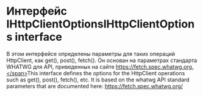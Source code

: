 # <a name="ihttpclientoptions-interface"></a><span data-ttu-id="a6dce-101">Интерфейс IHttpClientOptions</span><span class="sxs-lookup"><span data-stu-id="a6dce-101">IHttpClientOptions interface</span></span>







<span data-ttu-id="a6dce-102">В этом интерфейсе определены параметры для таких операций HttpClient, как get(), post(), fetch(). Он основан на параметрах стандарта WHATWG для API, приведенных на сайте https://fetch.spec.whatwg.org.</span><span class="sxs-lookup"><span data-stu-id="a6dce-102">This interface defines the options for the HttpClient operations such as get(), post(), fetch(), etc. It is based on the whatwg API standard parameters that are documented here: https://fetch.spec.whatwg.org/</span></span>









